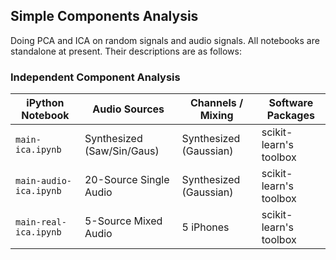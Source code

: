 ## Simple Components Analysis

Doing PCA and ICA on random signals and audio signals. All notebooks are standalone at present. Their descriptions are as follows:

### Independent Component Analysis

| iPython Notebook | Audio Sources    | Channels / Mixing | Software Packages |
| ---------------- | ---------------- | ---------------- | ---------------- |
|`main-ica.ipynb`  | Synthesized (Saw/Sin/Gaus) | Synthesized (Gaussian) | scikit-learn's toolbox |
|`main-audio-ica.ipynb`  | 20-Source Single Audio | Synthesized (Gaussian) | scikit-learn's toolbox |
|`main-real-ica.ipynb`  | 5-Source Mixed Audio | 5 iPhones | scikit-learn's toolbox |